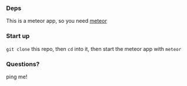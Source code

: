 ### Deps

This is a meteor app, so you need [meteor](http://docs.meteor.com/#quickstart)

### Start up

`git clone` this repo, then `cd` into it, then start the meteor app with `meteor`


### Questions?

ping me!
